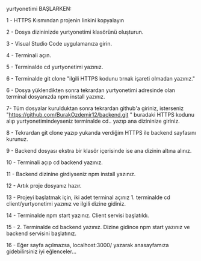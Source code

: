 yurtyonetimi
BAŞLARKEN:

1 - HTTPS Kısmından projenin linkini kopyalayın

2 - Dosya dizininizde yurtyonetimi klasörünü oluşturun.

3 - Visual Studio Code uygulamanıza girin.

4 - Terminali açın.

5 - Terminalde cd yurtyonetimi yazınız.

6 - Terminalde git clone "ilgili HTTPS kodunu tırnak işareti olmadan yazınız."

6 - Dosya yüklendikten sonra tekrardan yurtyonetimi adresinde olan terminal dosyanızda npm install yazınız.

7- Tüm dosyalar kurulduktan sonra tekrardan github'a giriniz, isterseniz "https://github.com/BurakOzdemir12/backend.git " buradaki HTTPS kodunu alıp yurtyonetimindeyseniz terminalde cd.. yazıp ana dizininize giriniz.

8 - Tekrardan git clone yazıp yukarıda verdiğim HTTPS ile backend sayfasını kurunuz.

9 - Backend dosyası ekstra bir klasör içerisinde ise ana dizinin altına alınız.

10 - Terminali açıp cd backend yazınız.

11 - Backend dizinine girdiyseniz npm install yazınız.

12 - Artık proje dosyanız hazır.

13 - Projeyi başlatmak için, iki adet terminal açınız 1. terminalde cd client/yurtyonetimi yazınız ve ilgili dizine gidiniz.

14 - Terminalde npm start yazınız. Client servisi başlatıldı.

15 - 2. Terminalde cd backend yazınız. Dizine gidince npm start yazınız ve backend servisini başlatınız.

16 - Eğer sayfa açılmazsa, localhost:3000/ yazarak anasayfamıza gidebilirsiniz iyi eğlenceler...
